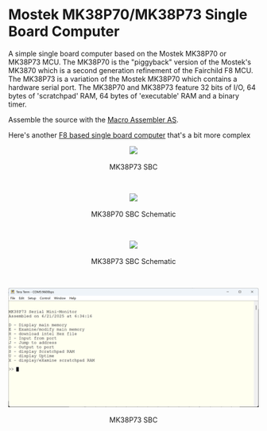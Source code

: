 # Mostek MK38P70/MK38P73 Single Board Computer
A simple single board computer based on the Mostek MK38P70 or MK38P73 MCU. The MK38P70 is the "piggyback" version of the Mostek's MK3870 which is a second generation refinement of the Fairchild F8 MCU. The MK38P73 is a variation of the Mostek MK38P70 which contains a hardware serial port. The MK38P70 and MK38P73 feature 32 bits of I/O, 64 bytes of 'scratchpad' RAM, 64 bytes of 'executable' RAM and a binary timer.

Assemble the source with the [Macro Assembler AS](http://john.ccac.rwth-aachen.de:8000/as/).

Here's another [F8 based single board computer](https://github.com/jim11662418/Mostek-MK3850-SBC/tree/main) that's a bit more complex
<p align="center"><img src="/images/MK38P73 SBC Photo.JPG"/>
<p align="center">MK38P73 SBC</p><br>
<p align="center"><img src="/images/MK38P70 SBC.jpg"/>
<p align="center">MK38P70 SBC Schematic</p><br>
<p align="center"><img src="/images/MK38P73 SBC.jpg"/>
<p align="center">MK38P73 SBC Schematic</p><br>
<p align="center"><img src="/images/MOSTEK MK38P73.png"/>
<p align="center">MK38P73 SBC</p><br>
